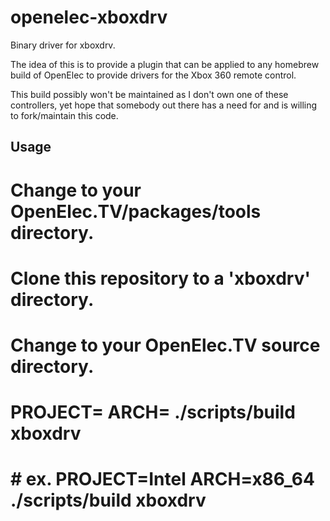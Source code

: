 openelec-xboxdrv
================

Binary driver for xboxdrv.

The idea of this is to provide a plugin that can be applied to any homebrew build of OpenElec to provide drivers for the Xbox 360 remote control.

This build possibly won't be maintained as I don't own one of these controllers, yet hope that somebody out there has a need for and is willing to fork/maintain this code.

Usage
-----

# Change to your OpenElec.TV/packages/tools directory.
# Clone this repository to a 'xboxdrv' directory.
# Change to your OpenElec.TV source directory.
# PROJECT=<PROJECT> ARCH=<ARCHITECT> ./scripts/build xboxdrv
# # ex. PROJECT=Intel ARCH=x86_64 ./scripts/build xboxdrv

